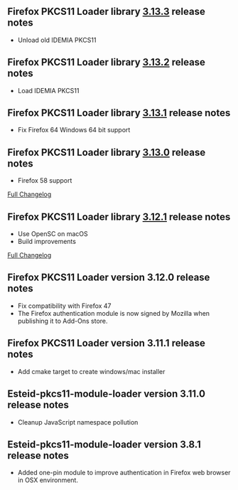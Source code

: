 Firefox PKCS11 Loader library [3.13.3](https://github.com/open-eid/firefox-pkcs11-loader/releases/tag/v3.13.3) release notes
--------------------------------------
- Unload old IDEMIA PKCS11

Firefox PKCS11 Loader library [3.13.2](https://github.com/open-eid/firefox-pkcs11-loader/releases/tag/v3.13.2) release notes
--------------------------------------
- Load IDEMIA PKCS11

Firefox PKCS11 Loader library [3.13.1](https://github.com/open-eid/firefox-pkcs11-loader/releases/tag/v3.13.1) release notes
--------------------------------------
- Fix Firefox 64 Windows 64 bit support

Firefox PKCS11 Loader library [3.13.0](https://github.com/open-eid/firefox-pkcs11-loader/releases/tag/v3.13.0) release notes
--------------------------------------
- Firefox 58 support

[Full Changelog](https://github.com/open-eid/firefox-pkcs11-loader/compare/v3.12.1...v3.13.0)

Firefox PKCS11 Loader library [3.12.1](https://github.com/open-eid/firefox-pkcs11-loader/releases/tag/v3.12.1) release notes
--------------------------------------
- Use OpenSC on macOS
- Build improvements

[Full Changelog](https://github.com/open-eid/firefox-pkcs11-loader/compare/v3.12.0...v3.12.1)


Firefox PKCS11 Loader version 3.12.0 release notes
--------------------------------------
- Fix compatibility with Firefox 47
- The Firefox authentication module is now signed by Mozilla when publishing it to Add-Ons store.  


Firefox PKCS11 Loader version 3.11.1 release notes
--------------------------------------
- Add cmake target to create windows/mac installer


Esteid-pkcs11-module-loader version 3.11.0 release notes
--------------------------------------
- Cleanup JavaScript namespace pollution


Esteid-pkcs11-module-loader version 3.8.1 release notes
--------------------------------------
- Added one-pin module to improve authentication in Firefox web browser in OSX environment.